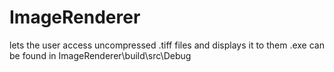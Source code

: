 # ImageRenderer
lets the user access uncompressed .tiff files and displays it to them 
.exe can be found in ImageRenderer\build\src\Debug
